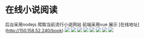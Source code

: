 # 在线小说阅读 

后台采用nodejs 爬取当前流行小说网站 
前端采用vue 展示
[在线地址] (http://150.158.52.240/book)
![](static/6.png)
![](static/7.png)
![](static/8.png)
![](static/5.png)
![](static/4.png)
![](static/3.png)
![](static/2.png)
![](static/1.png)
